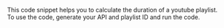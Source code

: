 This code snippet helps you to calculate the duration of a youtube playlist. To use the code, generate your API and playlist ID and run the code.
